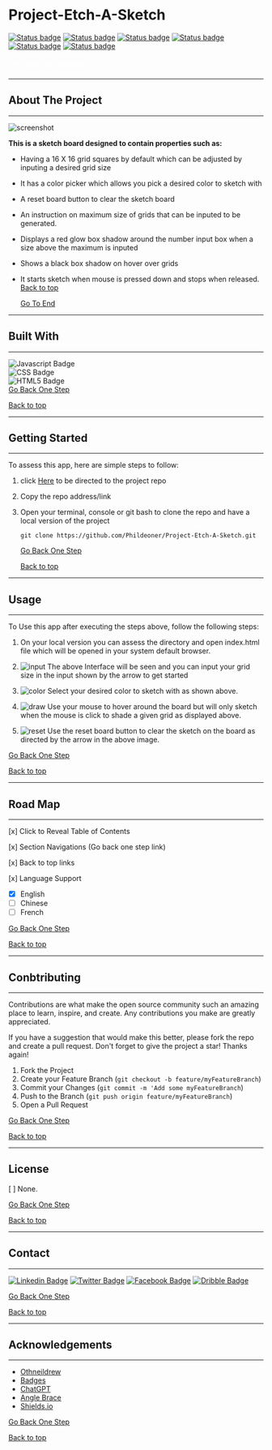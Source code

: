 <h1 id = 'top'><b>Project-Etch-A-Sketch</b></h1>

[![Status badge](https://img.shields.io/badge/CONTRIBUTORS-0-red.svg)](https://shields.io/) 
[![Status badge](https://img.shields.io/badge/FORKS-0-yellow.svg?style=plastic&logo=appveyor)](https://shields.io/) 
[![Status badge](https://img.shields.io/badge/REVIEWS-2-<red>.svg?style=plastic&logo=appveyor)](https://shields.io/) 
[![Status badge](https://img.shields.io/badge/STARS-0-red.svg?style=plastic&logo=appveyor)](https://shields.io/) 
[![Status badge](https://img.shields.io/badge/ISSUES-0-red.svg?style=plastic&logo=appveyor)](https://shields.io/) 
[![Status badge](https://img.shields.io/badge/LICENSE-0-blue.svg?style=plastic&logo=appveyor)](https://shields.io/) 

<button onclick="document.getElementById('toc').style.display = (document.getElementById('toc').style.display === 'none' ? 'block' : 'none');">
  ▼ <b>Table of Contents</b></button>
<div id = "toc">

1. [About The Project](#about)
    - [Built with](#built)
2. [Getting Started](#started)
3. [Usage](#usage)
4. [Road Map](#map)
5. [Contributing](#contribution)
6. [License](#license)
7. [Contact](#contact)
8. [Aknowledgements](#end)
</div>

---

<h2 id = "about"><b> About The Project</b></h2>

---
![screenshot]([images/Sketch-Board.png](https://github.com/Phildeoner/Project-Etch-A-Sketch/blob/feature/Images/Sketch-Board.png))<br>

<b>This is a sketch board designed to contain properties such as:</b>
- Having a 16 X 16 grid squares by default which can be adjusted by inputing a desired grid size
- It has a color picker which allows you pick a desired color to sketch with
- A reset board button to clear the sketch board
- An instruction on maximum size of grids that can be inputed to be generated.
- Displays a red glow box shadow around the number input box when a size above the maximum is inputed
- Shows a black box shadow on hover over grids
- It starts sketch when mouse is pressed down and stops when released.<br>
<u>[Back to top](#top)</u>

    <u>[Go To End](#end)</u>

---
<h2 id = "built"><b>Built With</b></h2>

---
![Javascript Badge](https://img.shields.io/badge/JavaScript-F7DF1E?style=for-the-badge&logo=javascript&logoColor=black) <br>![CSS Badge](https://img.shields.io/badge/CSS3-1572B6?style=for-the-badge&logo=css3&logoColor=white) <br> ![HTML5 Badge](https://img.shields.io/badge/HTML5-E34F26?style=for-the-badge&logo=html5&logoColor=white)<br>
<u>[Go Back One Step](#about)</u>

<u>[Back to top](#top)</u>

---
<h2 id = "started"><b>Getting Started</b></h2>

---
To assess this app, here are simple steps to follow:
1. click [Here](https://github.com/Phildeoner/Project-Etch-A-Sketch) to be directed to the project repo
2. Copy the repo address/link
3. Open your terminal, console or git bash to clone the repo and have a local version of the project
    ```
    git clone https://github.com/Phildeoner/Project-Etch-A-Sketch.git
    ```
    <u>[Go Back One Step](#built)</u>

    <u>[Back to top](#top)</u>
---
<h2 id = "usage"><b>Usage</b></h2>

--- 
To Use this app after executing the steps above, follow the following steps:

1. On your local version you can assess the directory and open index.html file which will be opened in your system default browser.

2. ![input](images/input.png) The above Interface will be seen and you can input your grid size in the input shown by the arrow to get started

3. ![color](images/color.png) Select your desired color to sketch with as shown above.

4. ![draw](images/draw.png) Use your mouse to hover around the board but will only sketch when the mouse is click to shade a given grid as displayed above.

5. ![reset](images/reset.png) Use the reset board button to clear the sketch on the board as directed by the arrow in the above image.

<u>[Go Back One Step](#started)</u>

<u>[Back to top](#top)</u>

---
<h2 id = "map"><b>Road Map</b></h2>

---

  [x] Click to Reveal Table of Contents

  [x] Section Navigations (Go back one step link)
  
  [x] Back to top links

  [x] Language Support
- [x] English
- [ ] Chinese
- [ ] French

<u>[Go Back One Step](#usage)</u>

<u>[Back to top](#top)</u>

---
<h2 id = "contribution"><b>Conbtributing</b></h2>

---
Contributions are what make the open source community such an amazing place to learn, inspire, and create. Any contributions you make are greatly appreciated.

If you have a suggestion that would make this better, please fork the repo and create a pull request. Don't forget to give the project a star! Thanks again!

1. Fork the Project
2. Create your Feature Branch (`git checkout -b feature/myFeatureBranch`)
3. Commit your Changes (`git commit -m 'Add some myFeatureBranch`)
4. Push to the Branch (`git push origin feature/myFeatureBranch`)
5. Open a Pull Request

<u>[Go Back One Step](#map)</u>

<u>[Back to top](#top)</u>

---

<h2 id = "license"><b>License</b></h2>

[ ] None.

<u>[Go Back One Step](#contribution)</u>

<u>[Back to top](#top)</u>

---
<h2 id = "contact"><b>Contact</b></h2>

---
[![Linkedin Badge](https://img.shields.io/badge/LinkedIn-0077B5?style=for-the-badge&logo=linkedin&logoColor=white)](https://www.linkedin.com/in/yakubu-bobai-ephraim) [![Twitter Badge](https://img.shields.io/badge/Twitter-1DA1F2?style=for-the-badge&logo=twitter&logoColor=white)](https://twitter.com/Phildeone?t=unuPgueZnf3fNfP5JqnRpg&s=09) [![Facebook Badge](https://img.shields.io/badge/Facebook-1877F2?style=for-the-badge&logo=facebook&logoColor=white)](https://www.facebook.com/philip.bobai) [![Dribble Badge](https://img.shields.io/badge/Dribbble-EA4C89?style=for-the-badge&logo=dribbble&logoColor=white)](https://dribbble.com/phildeone)

<u>[Go Back One Step](#license)</u>

<u>[Back to top](#top)</u>

---
<h2 id = "end"><b>Acknowledgements</b></h2>

---
- [Othneildrew](https://github.com/othneildrew/Best-README-Template)
- [Badges](https://hendrasob.github.io/badges/)
- [ChatGPT](https://chat.openai.com/)
- [Angle Brace](https://www.youtube.com/watch?v=wZZyhrJxZRU&t=810s)
- [Shields.io](https//shields.io)

<u>[Go Back One Step](#contact)</u>

<u>[Back to top](#top)</u>


<style>
    button {
        background-color: transparent;
        color: white;
        cursor: pointer;
        padding: 5px;
        border: none;
        font-size: 16px;
    }
  #toc {
    display: none;
  }
</style>
